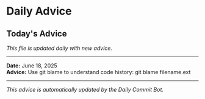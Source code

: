 # Daily Advice

## Today's Advice
*This file is updated daily with new advice.*

---

**Date:** June 18, 2025  
**Advice:** Use git blame to understand code history: git blame filename.ext

---

*This advice is automatically updated by the Daily Commit Bot.*
